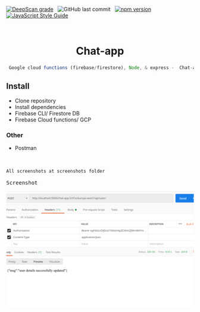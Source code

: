 [![DeepScan grade](https://deepscan.io/api/teams/16862/projects/20202/branches/544847/badge/grade.svg)](https://deepscan.io/dashboard#view=project&tid=16862&pid=20202&bid=544847) &nbsp; ![GitHub last commit](https://img.shields.io/github/last-commit/stefan22/chat-app?color=red&style=flat-square) &nbsp; [![npm version](https://badge.fury.io/js/react.svg)](https://badge.fury.io/js/react) &nbsp; [![JavaScript Style Guide](https://img.shields.io/badge/code_style-standard-brightgreen.svg)](https:/github.com/stefan22/rjs-redux.git)

<br />

<h1 align="center">Chat-app</h1>


```js
 Google cloud functions (firebase/firestore), Node, & express -  Chat-app-client repo (front-end)
```


## Install

 - Clone repository
 - Install dependencies
 - Firebase CLI/ Firestore DB
 - Firebase Cloud functions/ GCP
 
 
 
### Other

- Postman


<br />

```js
All screenshots at screenshots folder
```

<kbd>Screenshot</kbd>

![](/screenshots/user-details-header.png)
